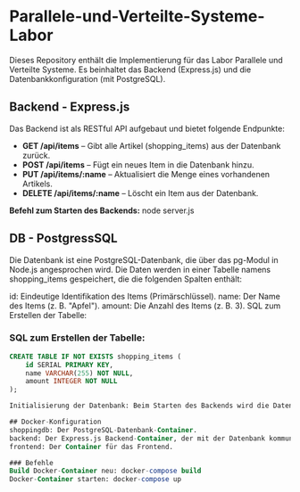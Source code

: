 # Parallele-und-Verteilte-Systeme-Labor

Dieses Repository enthält die Implementierung für das Labor Parallele und Verteilte Systeme. Es beinhaltet das Backend (Express.js) und die Datenbankkonfiguration (mit PostgreSQL).

## Backend - Express.js
Das Backend ist als RESTful API aufgebaut und bietet folgende Endpunkte:

- **GET /api/items** – Gibt alle Artikel (shopping_items) aus der Datenbank zurück.
- **POST /api/items** – Fügt ein neues Item in die Datenbank hinzu.
- **PUT /api/items/:name** – Aktualisiert die Menge eines vorhandenen Artikels.
- **DELETE /api/items/:name** – Löscht ein Item aus der Datenbank.

**Befehl zum Starten des Backends:**
node server.js

## DB - PostgressSQL
Die Datenbank ist eine PostgreSQL-Datenbank, die über das pg-Modul in Node.js angesprochen wird. Die Daten werden in einer Tabelle namens shopping_items gespeichert, die die folgenden Spalten enthält:

id: Eindeutige Identifikation des Items (Primärschlüssel).
name: Der Name des Items (z. B. "Apfel").
amount: Die Anzahl des Items (z. B. 3).
SQL zum Erstellen der Tabelle:
### SQL zum Erstellen der Tabelle:
```sql
CREATE TABLE IF NOT EXISTS shopping_items (
    id SERIAL PRIMARY KEY,
    name VARCHAR(255) NOT NULL,
    amount INTEGER NOT NULL
);

Initialisierung der Datenbank: Beim Starten des Backends wird die Datenbank automatisch mit der notwendigen Tabelle initialisiert, falls sie noch nicht existiert. Die Tabelle wird mit den Spalten id, name und amount erstellt.

## Docker-Konfiguration
shoppingdb: Der PostgreSQL-Datenbank-Container.
backend: Der Express.js Backend-Container, der mit der Datenbank kommuniziert.
frontend: Der Container für das Frontend.

### Befehle
Build Docker-Container neu: docker-compose build
Docker-Container starten: docker-compose up



